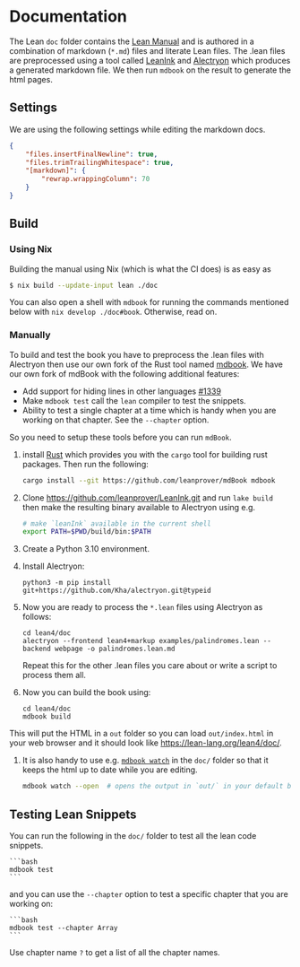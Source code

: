# Documentation

The Lean `doc` folder contains the [Lean Manual](https://lean-lang.org/lean4/doc/) and is
authored in a combination of markdown (`*.md`) files and literate Lean files.  The .lean files are
preprocessed using a tool called [LeanInk](https://github.com/leanprover/leanink) and
[Alectryon](https://github.com/Kha/alectryon) which produces a generated markdown file.  We then run
`mdbook` on the result to generate the html pages.


## Settings

We are using the following settings while editing the markdown docs.

```json
{
    "files.insertFinalNewline": true,
    "files.trimTrailingWhitespace": true,
    "[markdown]": {
        "rewrap.wrappingColumn": 70
    }
}
```

## Build

### Using Nix

Building the manual using Nix (which is what the CI does) is as easy as
```bash
$ nix build --update-input lean ./doc
```
You can also open a shell with `mdbook` for running the commands mentioned below with
`nix develop ./doc#book`. Otherwise, read on.

### Manually

To build and test the book you have to preprocess the .lean files with Alectryon then use our own
fork of the Rust tool named [mdbook](https://github.com/leanprover/mdbook). We have our own fork of
mdBook with the following additional features:

* Add support for hiding lines in other languages
  [#1339](https://github.com/rust-lang/mdBook/pull/1339)
* Make `mdbook test` call the `lean` compiler to test the snippets.
* Ability to test a single chapter at a time which is handy when you
are working on that chapter.  See the `--chapter` option.

So you need to setup these tools before you can run `mdBook`.

1. install [Rust](https://www.rust-lang.org/tools/install)
which provides you with the `cargo` tool for building rust packages.
Then run the following:
    ```bash
    cargo install --git https://github.com/leanprover/mdBook mdbook
    ```

1. Clone https://github.com/leanprover/LeanInk.git and run `lake build` then make the resulting
   binary available to Alectryon using e.g.
    ```bash
    # make `leanInk` available in the current shell
    export PATH=$PWD/build/bin:$PATH
    ```

1. Create a Python 3.10 environment.

1. Install Alectryon:
    ```
    python3 -m pip install git+https://github.com/Kha/alectryon.git@typeid
    ```

1. Now you are ready to process the `*.lean` files using Alectryon as follows:

    ```
    cd lean4/doc
    alectryon --frontend lean4+markup examples/palindromes.lean --backend webpage -o palindromes.lean.md
    ```

    Repeat this for the other .lean files you care about or write a script to process them all.

1. Now you can build the book using:
    ```
    cd lean4/doc
    mdbook build
    ```

This will put the HTML in a `out` folder so you can load `out/index.html` in your web browser and
it should look like https://lean-lang.org/lean4/doc/.

1. It is also handy to use e.g. [`mdbook watch`](https://rust-lang.github.io/mdBook/cli/watch.html)
   in the `doc/` folder so that it keeps the html up to date while you are editing.

    ```bash
    mdbook watch --open  # opens the output in `out/` in your default browser
    ```

## Testing Lean Snippets

You can run the following in the `doc/` folder to test all the lean code snippets.

    ```bash
    mdbook test
    ```

and you can use the `--chapter` option to test a specific chapter that you are working on:

    ```bash
    mdbook test --chapter Array
    ```

Use chapter name `?` to get a list of all the chapter names.
